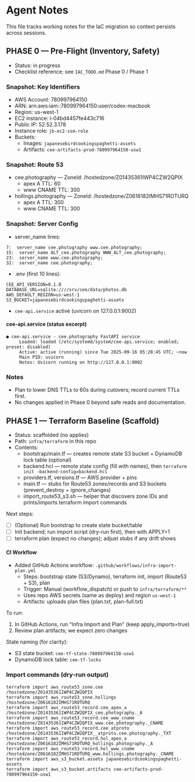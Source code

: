 # Agent Notes

This file tracks working notes for the IaC migration so context persists across sessions.

## PHASE 0 — Pre‑Flight (Inventory, Safety)
- Status: in progress
- Checklist reference: see `IAC_TODO.md` Phase 0 / Phase 1

### Snapshot: Key Identifiers
- AWS Account: 780997964150
- ARN: arn:aws:iam::780997964150:user/codex-macbook
- Region: us-west-1
- EC2 instance: i-04bd4457fe443c716
- Public IP: 52.52.3.178
- Instance role: `jb-ec2-ssm-role`
- Buckets:
  - Images: `japanesebirdcookingspaghetti-assets`
  - Artifacts: `cee-artifacts-prod-780997964150-usw1`

### Snapshot: Route 53
- cee.photography — ZoneId: /hostedzone/Z01435361IWP4CZW2QPIX
  - apex A TTL: 60
  - www CNAME TTL: 300
- hollings.photography — ZoneId: /hostedzone/Z0616182IMHS71ROTURQ
  - apex A TTL: 300
  - www CNAME TTL: 300

### Snapshot: Server Config
- server_name lines:

```
7:  server_name cee.photography www.cee.photography;
15:  server_name ALT_cee.photography WWW_ALT_cee.photography;
23:  server_name www.cee.photography;
32:  server_name cee.photography;
```

- .env (first 10 lines):

```
CEE_API_VERSION=0.1.0
DATABASE_URL=sqlite:////srv/cee/data/photos.db
AWS_DEFAULT_REGION=us-west-1
S3_BUCKET=japanesebirdcookingspaghetti-assets
```

- `cee-api.service` active (uvicorn on 127.0.0.1:9002)

#### cee-api.service (status excerpt)

```
● cee-api.service - cee.photography FastAPI service
     Loaded: loaded (/etc/systemd/system/cee-api.service; enabled; preset: disabled)
     Active: active (running) since Tue 2025-09-16 05:28:45 UTC; ~now
     Main PID: uvicorn
     Notes: Uvicorn running on http://127.0.0.1:9002
```

### Notes
- Plan to lower DNS TTLs to 60s during cutovers; record current TTLs first.
- No changes applied in Phase 0 beyond safe reads and documentation.

## PHASE 1 — Terraform Baseline (Scaffold)
- Status: scaffolded (no applies)
- Path: `infra/terraform` in this repo
- Contents:
  - bootstrap/main.tf — creates remote state S3 bucket + DynamoDB lock table (optional)
  - backend.hcl — remote state config (fill with names), then `terraform init -backend-config=backend.hcl`
  - providers.tf, versions.tf — AWS provider + pins
  - main.tf — stubs for Route53 zones/records and S3 buckets (prevent_destroy + ignore_changes)
  - import_route53_s3.sh — helper that discovers zone IDs and prints/imports terraform import commands

Next steps:
- [ ] (Optional) Run bootstrap to create state bucket/table
- [ ] Init backend; run import script (dry-run first), then with APPLY=1
- [ ] terraform plan (expect no changes); adjust stubs if any drift shows

#### CI Workflow
- Added GitHub Actions workflow: `.github/workflows/infra-import-plan.yml`
  - Steps: bootstrap state (S3/Dynamo), terraform init, import (Route53 + S3), plan
  - Trigger: Manual (workflow_dispatch) or push to `infra/terraform/**`
  - Uses repo AWS secrets (same as deploy) and region `us-west-1`
  - Artifacts: uploads plan files (plan.txt, plan-full.txt)

To run:
1) In GitHub Actions, run “Infra Import and Plan” (keep apply_imports=true)
2) Review plan artifacts; we expect zero changes

State naming (for clarity):
- S3 state bucket: `cee-tf-state-780997964150-usw1`
- DynamoDB lock table: `cee-tf-locks`

### Import commands (dry‑run output)

```
terraform import aws_route53_zone.cee /hostedzone/Z01435361IWP4CZW2QPIX
terraform import aws_route53_zone.hollings /hostedzone/Z0616182IMHS71ROTURQ
terraform import aws_route53_record.cee_apex_a /hostedzone/Z01435361IWP4CZW2QPIX_cee.photography._A
terraform import aws_route53_record.cee_www_cname /hostedzone/Z01435361IWP4CZW2QPIX_www.cee.photography._CNAME
terraform import aws_route53_record.cee_atproto /hostedzone/Z01435361IWP4CZW2QPIX__atproto.cee.photography._TXT
terraform import aws_route53_record.hol_apex_a /hostedzone/Z0616182IMHS71ROTURQ_hollings.photography._A
terraform import aws_route53_record.hol_www_cname /hostedzone/Z0616182IMHS71ROTURQ_www.hollings.photography._CNAME
terraform import aws_s3_bucket.assets japanesebirdcookingspaghetti-assets
terraform import aws_s3_bucket.artifacts cee-artifacts-prod-780997964150-usw1
```

